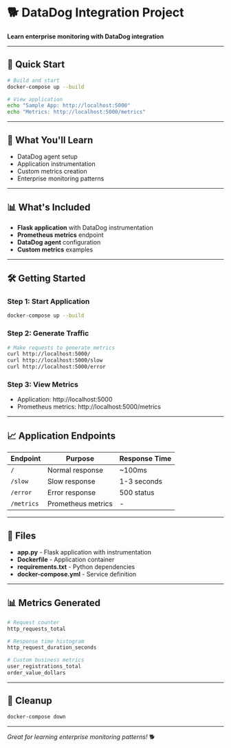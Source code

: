 # 🐕 DataDog Integration Project

**Learn enterprise monitoring with DataDog integration**

---

## 🚀 Quick Start

```bash
# Build and start
docker-compose up --build

# View application
echo "Sample App: http://localhost:5000"
echo "Metrics: http://localhost:5000/metrics"
```

---

## 🎯 What You'll Learn

- DataDog agent setup
- Application instrumentation
- Custom metrics creation
- Enterprise monitoring patterns

---

## 📊 What's Included

- **Flask application** with DataDog instrumentation
- **Prometheus metrics** endpoint
- **DataDog agent** configuration
- **Custom metrics** examples

---

## 🛠️ Getting Started

### **Step 1: Start Application**
```bash
docker-compose up --build
```

### **Step 2: Generate Traffic**
```bash
# Make requests to generate metrics
curl http://localhost:5000/
curl http://localhost:5000/slow
curl http://localhost:5000/error
```

### **Step 3: View Metrics**
- Application: http://localhost:5000
- Prometheus metrics: http://localhost:5000/metrics

---

## 📈 Application Endpoints

| Endpoint | Purpose | Response Time |
|----------|---------|---------------|
| `/` | Normal response | ~100ms |
| `/slow` | Slow response | 1-3 seconds |
| `/error` | Error response | 500 status |
| `/metrics` | Prometheus metrics | - |

---

## 🔧 Files

- **app.py** - Flask application with instrumentation
- **Dockerfile** - Application container
- **requirements.txt** - Python dependencies
- **docker-compose.yml** - Service definition

---

## 📊 Metrics Generated

```python
# Request counter
http_requests_total

# Response time histogram
http_request_duration_seconds

# Custom business metrics
user_registrations_total
order_value_dollars
```

---

## 🧹 Cleanup

```bash
docker-compose down
```

---

*Great for learning enterprise monitoring patterns!* 🐕
